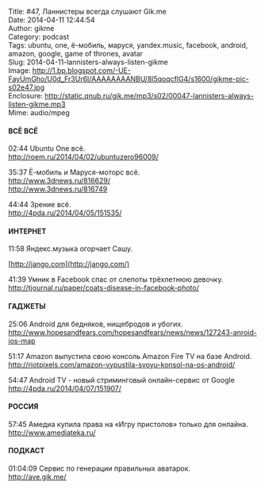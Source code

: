 Title: #47, Ланнистеры всегда слушают Gik.me  
Date: 2014-04-11 12:44:54  
Author: gikme  
Category: podcast  
Tags: ubuntu, one, ё-мобиль, маруся, yandex.music, facebook, android, amazon, google, game of thrones, avatar  
Slug: 2014-04-11-lannisters-always-listen-gikme  
Image: http://1.bp.blogspot.com/-UE-FayUmGho/U0d_Fr3Ur6I/AAAAAAAANBU/8l5qoqcflG4/s1600/gikme-pic-s02e47.jpg  
Enclosure: http://static.qnub.ru/gik.me/mp3/s02/00047-lannisters-always-listen-gikme.mp3  
Mime: audio/mpeg

#### ВСЁ ВСЁ

02:44 Ubuntu One всё.  
<http://roem.ru/2014/04/02/ubuntuzero96009/>

35:37 Ё-мобиль и Маруся-моторс всё.  
<http://www.3dnews.ru/816629/>  
<http://www.3dnews.ru/816749>

44:44 Зрение всё.  
<http://4pda.ru/2014/04/05/151535/>

#### ИНТЕРНЕТ

11:58 Яндекс.музыка огорчает Сашу.

[http://jango.com](http://jango.com/)

41:39 Умник в Facebook спас от слепоты трёхлетнюю девочку.  
<http://tjournal.ru/paper/coats-disease-in-facebook-photo/>

#### ГАДЖЕТЫ

25:06 Android для бедняков, нищебродов и убогих.  
<http://www.hopesandfears.com/hopesandfears/news/news/127243-anroid-ios-map>

51:17 Amazon выпустила свою консоль Amazon Fire TV на базе Android.  
<http://riotpixels.com/amazon-vypustila-svoyu-konsol-na-os-android/>

54:47 Android TV - новый стриминговый онлайн-сервис от Google  
<http://4pda.ru/2014/04/07/151907/>

#### РОССИЯ

57:45 Амедиа купила права на «Игру пристолов» только для онлайна.  
<http://www.amediateka.ru/>

#### ПОДКАСТ

01:04:09 Сервис по генерации правильных аватарок.  
<http://ave.gik.me/>

